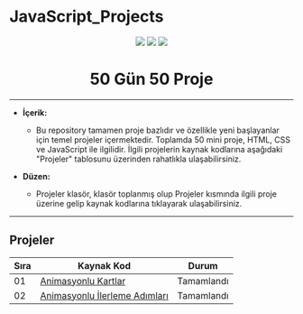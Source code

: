 # JavaScript_Projects

<div align="center">
  <img src="https://skillicons.dev/icons?i=html" /> 
  <img src="https://skillicons.dev/icons?i=css" /> 
  <img src="https://skillicons.dev/icons?i=js" /> 
</div>

<h1 align="center">50 Gün 50 Proje</h1>

---

- **İçerik:**
  - Bu repository tamamen proje bazlıdır ve özellikle yeni başlayanlar için temel projeler içermektedir. Toplamda 50 mini proje, HTML, CSS ve JavaScript ile ilgilidir. İlgili projelerin kaynak kodlarına aşağıdaki "Projeler" tablosunu üzerinden rahatlıkla ulaşabilirsiniz.

- **Düzen:**
  - Projeler klasör, klasör toplanmış olup Projeler kısmında ilgili proje üzerine gelip kaynak kodlarına tıklayarak ulaşabilirsiniz.

---

## Projeler

| Sıra | Kaynak Kod                                                                                                      | Durum        |
| ---- | ---------------------------------------------------------------------------------------------------------------- | ------------ |
| 01   | [Animasyonlu Kartlar](https://github.com/BilalAtesli/javascript_projects/tree/main/Projects/001-Animasyonlu_Kartlar) | Tamamlandı    |
| 02  | [Animasyonlu İlerleme Adımları](https://github.com/BilalAtesli/JavaScript_Projects/tree/main/Projects/002-IlerlemeAdimlari) | Tamamlandı    |

